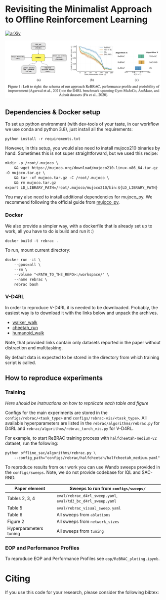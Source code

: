 # Revisiting the Minimalist Approach to Offline Reinforcement Learning

[![arXiv](https://img.shields.io/badge/arXiv-1234.56789-b31b1b.svg)](https://arxiv.org/abs/1234.56789)

<img src="figures/showcase.png" alt="Method and Results Summary" title="Method and Results Summary">

## Dependencies & Docker setup
To set up python environment (with dev-tools of your taste, in our workflow we use conda and python 3.8), 
just install all the requirements:

```commandline
python install -r requirements.txt
```

However, in this setup, you would also need to install mujoco210 binaries by hand. Sometimes this is not super straightforward,
but we used this recipe:
```commandline
mkdir -p /root/.mujoco \
    && wget https://mujoco.org/download/mujoco210-linux-x86_64.tar.gz -O mujoco.tar.gz \
    && tar -xf mujoco.tar.gz -C /root/.mujoco \
    && rm mujoco.tar.gz
export LD_LIBRARY_PATH=/root/.mujoco/mujoco210/bin:${LD_LIBRARY_PATH}
```
You may also need to install additional dependencies for mujoco_py. 
We recommend following the official guide from [mujoco_py](https://github.com/openai/mujoco-py).

### Docker

We also provide a simpler way, with a dockerfile that is already set up to work, all you have to do is build and run it :)
```commandline
docker build -t rebrac .
```
To run, mount current directory:
```commandline
docker run -it \
    --gpus=all \
    --rm \
    --volume "<PATH_TO_THE_REPO>:/workspace/" \
    --name rebrac \
    rebrac bash
```

### V-D4RL
In order to reproduce V-D4RL it is needed to be downloaded. Probably, the easiest way is to download it with the links below and unpack the archives.

* [walker_walk](https://drive.google.com/file/d/1F4LIH_khOFw1asVvXo82OMa2tZ0Ax5Op/view?usp=sharing)
* [cheetah_run](https://drive.google.com/file/d/1WR2LfK0y94C_1r2e1ps1dg6zSMHlVY_e/view?usp=sharing)
* [humanoid_walk](https://drive.google.com/file/d/1zTBL8KWR3o07BQ62jJR7CeatN7vb-vjd/view?usp=sharing)

Note, that provided  links contain only datasets reported in the paper without distraction and multitasking.

By default data is expected to be stored in the directory from which training script is called.

## How to reproduce experiments

### Training

*Here should be instructions on how to reprlicate each table and figure*

Configs for the main experiments are stored in the `configs/rebrac/<task_type>` and `configs/rebrac-vis/<task_type>`. 
All available hyperparameters are listed in the `rebrac/algorithms/rebrac.py` for D4RL and `rebrac/algorithms/rebrac_torch_vis.py` for V-D4RL.

For example, to start ReBRAC training process with `halfcheetah-medium-v2` dataset, run the following:
```commandline
python offline_sac/algorithms/rebrac.py \
    --config_path="configs/rebrac/halfcheetah/halfcheetah_medium.yaml"
```

To reproduce results from our work you can use Wandb sweeps provided in the `configs/sweeps`.  Note, we do not provide codebase for IQL and SAC-RND.

| Paper element          | Sweeps to run from `configs/sweeps/`                         |
|------------------------|--------------------------------------------------------------|
| Tables 2, 3, 4         | `eval/rebrac_d4rl_sweep.yaml`, `eval/td3_bc_d4rl_sweep.yaml` |
| Table 5                | `eval/rebrac_visual_sweep.yaml`                              |
| Table 6                | All sweeps from `ablations`                                  |
| Figure 2               | All sweeps from `network_sizes`                              |
| Hyperparameters tuning | All sweeps from `tuning`                                     |


### EOP and Performance Profiles
To reproduce EOP and Performance Profiles see `eop/ReBRAC_ploting.ipynb`. 

# Citing
If you use this code for your research, please consider the following bibtex:
```

```
